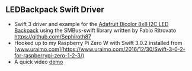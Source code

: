 ## LEDBackpack Swift Driver
* Swift 3 driver and example for the [Adafruit Bicolor 8x8 I2C LED Backpack](https://www.adafruit.com/products/902) using the SMBus-swift library written by Fabio Ritrovato https://github.com/Sephiroth87
* Hooked up to my Raspberry Pi Zero W with Swift 3.0.2 installed from [www.uraimo.com](https://www.uraimo.com/2016/12/30/Swift-3-0-2-for-raspberrypi-zero-1-2-3/)
* A quick video [demo](https://www.youtube.com/watch?v=636hou_Y_Fg)
